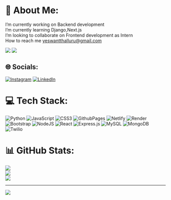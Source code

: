 # 💫 About Me:
I’m currently working on Backend development<br>I’m currently learning Django,Next.js<br>I’m looking to collaborate on Frontend development as Intern<br>How to reach me yeswantthalluru@gmail.com<br>

[![](https://visitcount.itsvg.in/api?id=Yaswanth&label=Profile%20Views&color=0&icon=5&pretty=false)](https://visitcount.itsvg.in)
<a href="https://visitcount.itsvg.in">
  <img src="https://visitcount.itsvg.in/api?id=Yaswanth&label=Profile%20Views&color=0&icon=5&pretty=false" />
</a>
## 🌐 Socials:
[![Instagram](https://img.shields.io/badge/Instagram-%23E4405F.svg?logo=Instagram&logoColor=white)](https://instagram.com/cool_boy_yash_143) [![LinkedIn](https://img.shields.io/badge/LinkedIn-%230077B5.svg?logo=linkedin&logoColor=white)](https://linkedin.com/in/thalluru-yaswanth) 

# 💻 Tech Stack:
![Python](https://img.shields.io/badge/python-3670A0?style=for-the-badge&logo=python&logoColor=ffdd54) ![JavaScript](https://img.shields.io/badge/javascript-%23323330.svg?style=for-the-badge&logo=javascript&logoColor=%23F7DF1E) ![CSS3](https://img.shields.io/badge/css3-%231572B6.svg?style=for-the-badge&logo=css3&logoColor=white) ![GithubPages](https://img.shields.io/badge/github%20pages-121013?style=for-the-badge&logo=github&logoColor=white) ![Netlify](https://img.shields.io/badge/netlify-%23000000.svg?style=for-the-badge&logo=netlify&logoColor=#00C7B7) ![Render](https://img.shields.io/badge/Render-%46E3B7.svg?style=for-the-badge&logo=render&logoColor=white) ![Bootstrap](https://img.shields.io/badge/bootstrap-%238511FA.svg?style=for-the-badge&logo=bootstrap&logoColor=white) ![NodeJS](https://img.shields.io/badge/node.js-6DA55F?style=for-the-badge&logo=node.js&logoColor=white) ![React](https://img.shields.io/badge/react-%2320232a.svg?style=for-the-badge&logo=react&logoColor=%2361DAFB) ![Express.js](https://img.shields.io/badge/express.js-%23404d59.svg?style=for-the-badge&logo=express&logoColor=%2361DAFB) ![MySQL](https://img.shields.io/badge/mysql-4479A1.svg?style=for-the-badge&logo=mysql&logoColor=white) ![MongoDB](https://img.shields.io/badge/MongoDB-%234ea94b.svg?style=for-the-badge&logo=mongodb&logoColor=white) ![Twilio](https://img.shields.io/badge/Twilio-F22F46?style=for-the-badge&logo=Twilio&logoColor=white)
# 📊 GitHub Stats:
![](https://github-readme-stats.vercel.app/api?username=yaswanth&theme=dark&hide_border=false&include_all_commits=true&count_private=false)<br/>
![](https://github-readme-streak-stats.herokuapp.com/?user=yaswanth&theme=dark&hide_border=false)<br/>
![](https://github-readme-stats.vercel.app/api/top-langs/?username=yaswanth&theme=dark&hide_border=false&include_all_commits=true&count_private=false&layout=compact)

---
[![](https://visitcount.itsvg.in/api?id=yaswanth&icon=0&color=0)](https://visitcount.itsvg.in)

<!-- Proudly created with GPRM ( https://gprm.itsvg.in ) -->
